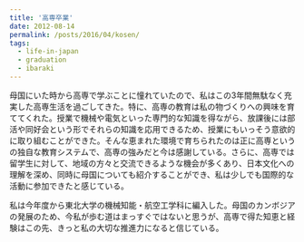 ```yaml
---
title: '高専卒業'
date: 2012-08-14
permalink: /posts/2016/04/kosen/
tags:
  - life-in-japan
  - graduation
  - ibaraki
---
```


母国にいた時から高専で学ぶことに憧れていたので、私はこの3年間無駄なく充実した高専生活を過ごしてきた。特に、高専の教育は私の物づくりへの興味を育ててくれた。授業で機械や電気といった専門的な知識を得ながら、放課後には部活や同好会という形でそれらの知識を応用できるため、授業にもいっそう意欲的に取り組むことができた。そんな恵まれた環境で育ちられたのは正に高専というの独自な教育システムで、高専の強みだと今は感謝している。さらに、高専では留学生に対して、地域の方々と交流できるような機会が多くあり、日本文化への理解を深め、同時に母国についても紹介することができ、私は少しでも国際的な活動に参加できたと感じている。

私は今年度から東北大学の機械知能・航空工学科に編入した。母国のカンボジアの発展のため、今私が歩む道はまっすぐではないと思うが、高専で得た知恵と経験はこの先、きっと私の大切な推進力になると信じている。